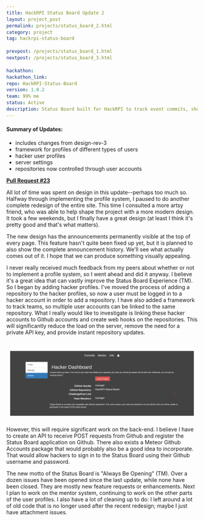```yaml
---
title: HackRPI Status Board Update 2
layout: project_post
permalink: projects/status_board_2.html
category: project
tag: hackrpi-status-board

prevpost: /projects/status_board_1.html
nextpost: /projects/status_board_3.html

hackathon:
hackathon_link:
repo: HackRPI-Status-Board
version: 1.0.2
team: 99% me
status: Active
description: Status Board built for HackRPI to track event commits, show event announcements, and provide a mentoring system.
---
```


#### Summary of Updates:

* includes changes from design-rev-3
* framework for profiles of different types of users
* hacker user profiles
* server settings
* repositories now controlled through user accounts

[**Pull Request #23**](https://github.com/mpoegel/HackRPI-Status-Board/pull/23)

All lot of time was spent on design in this update--perhaps too much so. Halfway through implementing the profile system, I paused to do another complete redesign of the entire site. This time I consulted a more artsy friend, who was able to help shape the project with a more modern design. It took a few weekends, but I finally have a great design (at least I think it's pretty good and that's what matters).

The new design has the announcements permanently visible at the top of every page. This feature hasn't quite been fixed up yet, but it is planned to also show the complete announcement history. We'll see what actually comes out of it. I hope that we can produce something visually appealing.

I never really received much feedback from my peers about whether or not to implement a profile system, so I went ahead and did it anyway. I believe it's a great idea that can vastly improve the Status Board Experience (TM). So I began by adding hacker profiles. I've moved the process of adding a repository to the hacker profiles, so now a user must be logged in to a hacker account in order to add a repository. I have also added a framework to track teams, so multiple user accounts can be linked to the same repository. What I really would like to investigate is linking these hacker accounts to Github accounts and create web hooks on the repositories. This will significantly reduce the load on the server, remove the need for a private API key, and provide instant repository updates.

<div style="text-align:center; padding:10px;">
<a class="fancyBox" rel="hackrpi-status-board" href="/img/projects/hackrpi_status_board/hacker_dashboard.png">
<img src="/img/projects/hackrpi_status_board/hacker_dashboard.png"
		alt="Hacker Profile Dashboard"
		style="width:600px;"
		title="The new hacker profile dashboard" />
</a>
</div>

However, this will require significant work on the back-end. I believe I have to create an API to receive POST requests from Github and register the Status Board application on Github. There also exists a Meteor Github Accounts package that would probably also be a good idea to incorporate. That would allow hackers to sign in to the Status Board using their Github username and password.

The new motto of the Status Board is "Always Be Opening" (TM). Over a dozen issues have been opened since the last update, while none have been closed. They are mostly new feature requests or enhancements. Next I plan to work on the mentor system, continuing to work on the other parts of the user profiles. I also have a lot of cleaning up to do: I left around a lot of old code that is no longer used after the recent redesign; maybe I just have attachment issues.
